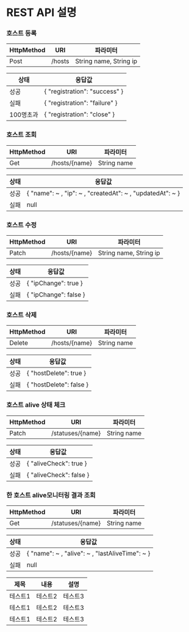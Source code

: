 # REST API 설명
### 호스트 등록
|HttpMethod|URI|파라미터|
|------|---|---|
|Post|/hosts|String name, String ip|

|상태|응답값|
|------|---|
|성공|{ "registration": "success" }|
|실패|{ "registration": "failure" }|
|100명초과|{ "registration": "close" }|

### 호스트 조회
|HttpMethod|URI|파라미터|
|------|---|---|
|Get|/hosts/{name}|String name|

|상태|응답값|
|------|---|
|성공|{ "name": ~ , "ip": ~ , "createdAt": ~ , "updatedAt": ~ }|
|실패|null|

### 호스트 수정
|HttpMethod|URI|파라미터|
|------|---|---|
|Patch|/hosts/{name}|String name, String ip|

|상태|응답값|
|------|---|
|성공|{ "ipChange": true }|
|실패|{ "ipChange": false }|

### 호스트 삭제
|HttpMethod|URI|파라미터|
|------|---|---|
|Delete|/hosts/{name}|String name|

|상태|응답값|
|------|---|
|성공|{ "hostDelete": true }|
|실패|{ "hostDelete": false }|

### 호스트 alive 상태 체크
|HttpMethod|URI|파라미터|
|------|---|---|
|Patch|/statuses/{name}|String name|

|상태|응답값|
|------|---|
|성공|{ "aliveCheck": true }|
|실패|{ "aliveCheck": false }|

### 한 호스트 alive모니터링 결과 조회
|HttpMethod|URI|파라미터|
|------|---|---|
|Get|/statuses/{name}|String name|

|상태|응답값|
|------|---|
|성공|{ "name": ~ , "alive": ~ , "lastAliveTime": ~ }|
|실패|null|




|제목|내용|설명|
|------|---|---|
|테스트1|테스트2|테스트3|
|테스트1|테스트2|테스트3|
|테스트1|테스트2|테스트3|


